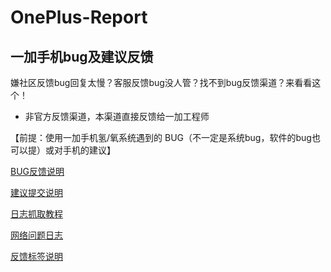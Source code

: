 # OnePlus-Report
## 一加手机bug及建议反馈
嫌社区反馈bug回复太慢？客服反馈bug没人管？找不到bug反馈渠道？来看看这个！

* 非官方反馈渠道，本渠道直接反馈给一加工程师

【前提：使用一加手机氢/氧系统遇到的 BUG（不一定是系统bug，软件的bug也可以提）或对手机的建议】

[BUG反馈说明](Bug-report.md)

[建议提交说明](Suggest.md)

[日志抓取教程](Log-catch.md)

[网络问题日志](Network-log.md)

[反馈标签说明](Label.md)
